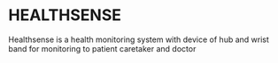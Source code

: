 # HEALTHSENSE
Healthsense is a health monitoring system with device of hub and wrist band for monitoring to patient caretaker and doctor 
